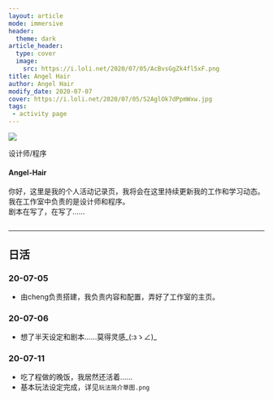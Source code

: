 ```yaml
---
layout: article
mode: immersive
header:
  theme: dark
article_header:
  type: cover
  image:
    src: https://i.loli.net/2020/07/05/AcBvsGgZk4fl5xF.png
title: Angel Hair
author: Angel Hair
modify_date: 2020-07-07
cover: https://i.loli.net/2020/07/05/S2AglOk7dPpmWxw.jpg
tags:
 - activity page
---
```


<style>
.center{
          display: flex;
          justify-content: center;
        }
</style>

<div class="center">
  <div class="card">
    <div class="card__image">
      <img class="image" src="https://i.loli.net/2020/07/05/S2AglOk7dPpmWxw.jpg"/>
      <div class="overlay overlay--bottom">
        <p>设计师/程序</p>
      </div>
    </div>
    <div class="card__content">
      <div class="card__header">
        <h4>Angel-Hair</h4>
      </div>
      <p>
      你好，这里是我的个人活动记录页，我将会在这里持续更新我的工作和学习动态。我在工作室中负责的是设计师和程序。<br />剧本在写了，在写了……
      </p>
    </div>
  </div>
</div>

<!--more-->

---

## 日活

### 20-07-05

* 由cheng负责搭建，我负责内容和配置，弄好了工作室的主页。

### 20-07-06

* 想了半天设定和剧本……莫得灵感\_(:зゝ∠)_

### 20-07-11

* 吃了程做的晚饭，我居然还活着……
* 基本玩法设定完成，详见`玩法简介草图.png`
